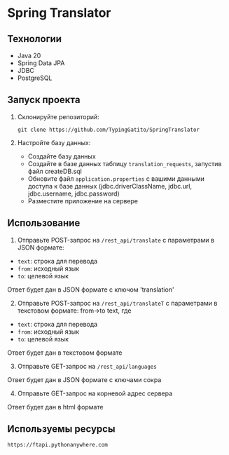 # Spring Translator

## Технологии
- Java 20
- Spring Data JPA
- JDBC
- PostgreSQL

## Запуск проекта
1. Склонируйте репозиторий:
    ```
    git clone https://github.com/TypingGatito/SpringTranslator
    ```

2. Настройте базу данных:
    - Создайте базу данных
    - Создайте в базе данных таблицу `translation_requests`, запустив файл createDB.sql
    - Обновите файл `application.properties` с вашими данными доступа к базе данных (jdbc.driverClassName, jdbc.url, jdbc.username, jdbc.password)
    - Разместите приложение на сервере


## Использование
1. Отправьте POST-запрос на `/rest_api/translate` с параметрами в JSON формате:
- `text`: строка для перевода
- `from`: исходный язык
- `to`: целевой язык

Ответ будет дан в JSON формате с ключом 'translation'

2. Отправьте POST-запрос на `/rest_api/translateT` с параметрами в текстовом формате:
from->to
text, где
- `text`: строка для перевода
- `from`: исходный язык
- `to`: целевой язык

Ответ будет дан в текстовом формате

3. Отправьте GET-запрос на `/rest_api/languages` 

Ответ будет дан в JSON формате с ключами сокра

4. Отправьте GET-запрос на корневой адрес сервера

Ответ будет дан в html формате

## Используемы ресурсы
```
https://ftapi.pythonanywhere.com
```